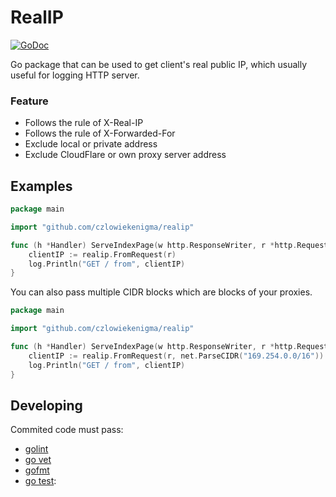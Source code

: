 # RealIP

[![GoDoc](https://godoc.org/github.com/defabricated/realip?status.svg)](http://godoc.org/github.com/defabricated/realip)

Go package that can be used to get client's real public IP, which usually useful for logging HTTP server.

### Feature

* Follows the rule of X-Real-IP
* Follows the rule of X-Forwarded-For
* Exclude local or private address
* Exclude CloudFlare or own proxy server address

## Examples

```go
package main

import "github.com/czlowiekenigma/realip"

func (h *Handler) ServeIndexPage(w http.ResponseWriter, r *http.Request, ps httprouter.Params) {
	clientIP := realip.FromRequest(r)
	log.Println("GET / from", clientIP)
}
```

You can also pass multiple CIDR blocks which are blocks of your proxies.

```go
package main

import "github.com/czlowiekenigma/realip"

func (h *Handler) ServeIndexPage(w http.ResponseWriter, r *http.Request, ps httprouter.Params) {
	clientIP := realip.FromRequest(r, net.ParseCIDR("169.254.0.0/16"))
	log.Println("GET / from", clientIP)
}
```

## Developing

Commited code must pass:

* [golint](https://github.com/golang/lint)
* [go vet](https://godoc.org/golang.org/x/tools/cmd/vet)
* [gofmt](https://golang.org/cmd/gofmt)
* [go test](https://golang.org/cmd/go/#hdr-Test_packages):
